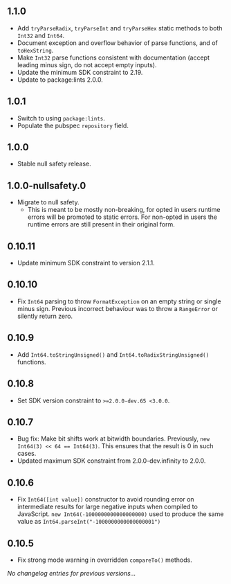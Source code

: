 ## 1.1.0

* Add `tryParseRadix`, `tryParseInt` and `tryParseHex` static methods
  to both `Int32` and `Int64`.
* Document exception and overflow behavior of parse functions,
  and of `toHexString`.
* Make `Int32` parse functions consistent with documentation (accept
  leading minus sign, do not accept empty inputs).
* Update the minimum SDK constraint to 2.19.
* Update to package:lints 2.0.0.

## 1.0.1

* Switch to using `package:lints`.
* Populate the pubspec `repository` field.

## 1.0.0

* Stable null safety release.

## 1.0.0-nullsafety.0

* Migrate to null safety.
  * This is meant to be mostly non-breaking, for opted in users runtime errors
    will be promoted to static errors. For non-opted in users the runtime
    errors are still present in their original form.

## 0.10.11

* Update minimum SDK constraint to version 2.1.1.

## 0.10.10

* Fix `Int64` parsing to throw `FormatException` on an empty string or single
  minus sign. Previous incorrect behaviour was to throw a `RangeError` or
  silently return zero.

## 0.10.9

* Add `Int64.toStringUnsigned()` and `Int64.toRadixStringUnsigned()` functions.

## 0.10.8

* Set SDK version constraint to `>=2.0.0-dev.65 <3.0.0`.

## 0.10.7

* Bug fix: Make bit shifts work at bitwidth boundaries. Previously,
  `new Int64(3) << 64 == Int64(3)`. This ensures that the result is 0 in such
  cases.
* Updated maximum SDK constraint from 2.0.0-dev.infinity to 2.0.0.

## 0.10.6

* Fix `Int64([int value])` constructor to avoid rounding error on intermediate
  results for large negative inputs when compiled to JavaScript. `new
  Int64(-1000000000000000000)` used to produce the same value as
  `Int64.parseInt("-1000000000000000001")`

## 0.10.5

* Fix strong mode warning in overridden `compareTo()` methods.

*No changelog entries for previous versions...*
